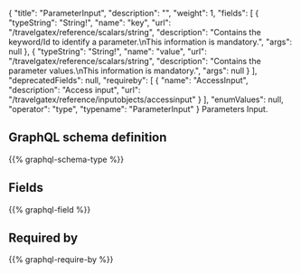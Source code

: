 {
  "title": "ParameterInput",
  "description": "",
  "weight": 1,
  "fields": [
    {
      "typeString": "String!",
      "name": "key",
      "url": "/travelgatex/reference/scalars/string",
      "description": "Contains the keyword/Id to identify a parameter.\nThis information is mandatory.",
      "args": null
    },
    {
      "typeString": "String!",
      "name": "value",
      "url": "/travelgatex/reference/scalars/string",
      "description": "Contains the parameter values.\nThis information is mandatory.",
      "args": null
    }
  ],
  "deprecatedFields": null,
  "requireby": [
    {
      "name": "AccessInput",
      "description": "Access input",
      "url": "/travelgatex/reference/inputobjects/accessinput"
    }
  ],
  "enumValues": null,
  "operator": "type",
  "typename": "ParameterInput"
}
Parameters Input.
## GraphQL schema definition

{{% graphql-schema-type %}}

## Fields

{{% graphql-field %}}

## Required by

{{% graphql-require-by %}}
